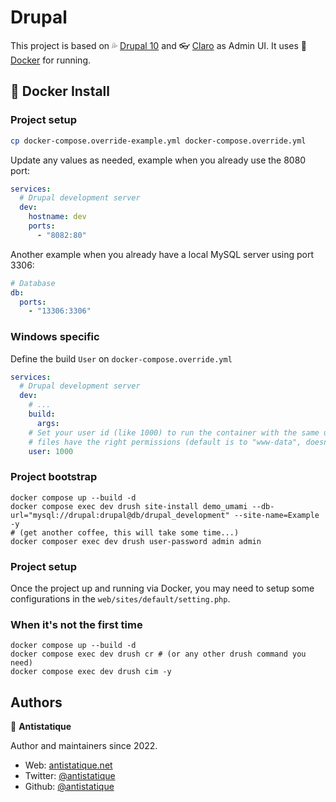 # Drupal

This project is based on 💦 [Drupal 10](https://drupal.org) and 👓 [Claro](https://www.drupal.org/project/claro) as Admin UI.
It uses 🐳 [Docker](http://docker.com/) for running.

## 🐳 Docker Install

### Project setup

```bash
cp docker-compose.override-example.yml docker-compose.override.yml
```

Update any values as needed, example when you already use the 8080 port:

```yml
services:
  # Drupal development server
  dev:
    hostname: dev
    ports:
      - "8082:80"
```

Another example when you already have a local MySQL server using port 3306:

```yml
# Database
db:
  ports:
    - "13306:3306"
```

### Windows specific

Define the build `User` on `docker-compose.override.yml`

```yml
services:
  # Drupal development server
  dev:
    # ...
    build:
      args:
    # Set your user id (like 1000) to run the container with the same user as your system and ensure
    # files have the right permissions (default is to "www-data", doesn't work on OSX)
    user: 1000
```

### Project bootstrap

    docker compose up --build -d
    docker compose exec dev drush site-install demo_umami --db-url="mysql://drupal:drupal@db/drupal_development" --site-name=Example -y
    # (get another coffee, this will take some time...)
    docker composer exec dev drush user-password admin admin

### Project setup

Once the project up and running via Docker, you may need to setup some configurations in the `web/sites/default/setting.php`.

### When it's not the first time

    docker compose up --build -d
    docker compose exec dev drush cr # (or any other drush command you need)
    docker compose exec dev drush cim -y

## Authors

👤 **Antistatique**

Author and maintainers since 2022.

* Web: [antistatique.net](https://antistatique.net)
* Twitter: [@antistatique](https://twitter.com/antistatique)
* Github: [@antistatique](https://github.com/antistatique)
